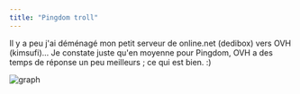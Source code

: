 ```yaml
---
title: "Pingdom troll"
---
```


Il y a peu j'ai déménagé mon petit serveur de online.net (dedibox) vers OVH
(kimsufi)... Je constate juste qu'en moyenne pour Pingdom, OVH a des temps de
réponse un peu meilleurs ; ce qui est bien. :)

![graph](http://static.cyprio.net/pics/misc/dedibox_v2_to_kimsufi.png)

